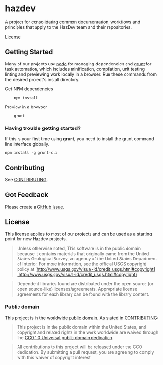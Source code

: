 # hazdev

A project for consolidating common documentation, workflows and principles
that apply to the HazDev team and their repositories.

[License](License.md)

## Getting Started

Many of our projects use [node](https://nodejs.org/en/) for managing
dependencies and [grunt](http://gruntjs.com/) for task automation, which
includes minification, compilation, unit testing, linting and previewing work
locally in a browser. Run these commands from the desired project's install
directory.

Get NPM dependencies

        npm install

Preview in a browser

        grunt

### Having trouble getting started?

If this is your first time using **grunt**, you need to install the grunt
command line interface globally.

    npm install -g grunt-cli


## Contributing

See [CONTRIBUTING](CONTRIBUTING.md).


## Got Feedback

Please create a [GitHub Issue](https://github.com/usgs/hazdev/issues).


## License

This license applies to most of our projects and can be used as a starting
point for new Hazdev projects.

> Unless otherwise noted, This software is in the public domain because it
contains materials that originally came from the United States Geological
Survey, an agency of the United States Department of Interior. For more
information, see the official USGS copyright policy at
[http://www.usgs.gov/visual-id/credit_usgs.html#copyright](http://www.usgs.gov/visual-id/credit_usgs.html#copyright)

> Dependent libraries found are distributed under the open source (or open
source-like) licenses/agreements. Appropriate license agreements for each
library can be found with the library content.

### Public domain

This project is in the worldwide [public domain](LICENSE.md). As stated in [CONTRIBUTING](CONTRIBUTING.md):

> This project is in the public domain within the United States, and copyright
and related rights in the work worldwide are waived through the
[CC0 1.0 Universal public domain dedication](https://creativecommons.org/publicdomain/zero/1.0/).

> All contributions to this project will be released under the CC0 dedication.
By submitting a pull request, you are agreeing to comply with this waiver of
copyright interest.
